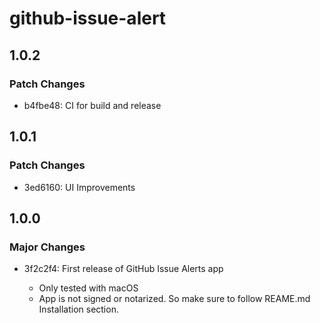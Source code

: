 # github-issue-alert

## 1.0.2

### Patch Changes

- b4fbe48: CI for build and release

## 1.0.1

### Patch Changes

- 3ed6160: UI Improvements

## 1.0.0

### Major Changes

- 3f2c2f4: First release of GitHub Issue Alerts app

  - Only tested with macOS
  - App is not signed or notarized. So make sure to follow REAME.md Installation section.
